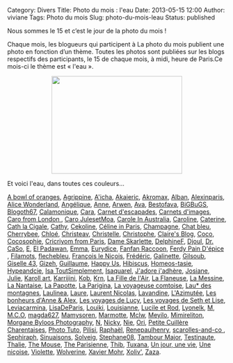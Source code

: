 Category: Divers
Title: Photo du mois : l'eau
Date: 2013-05-15 12:00
Author: viviane
Tags: Photo du mois
Slug: photo-du-mois-leau
Status: published

Nous sommes le 15 et c’est le jour de la photo du mois !

Chaque mois, les blogueurs qui participent à La photo du mois publient une photo en fonction d’un thème. Toutes les photos sont publiées sur les blogs respectifs des participants, le 15 de chaque mois, à midi, heure de Paris.Ce mois-ci le thème est « l'eau ».
<p style="text-align: center;"><a href="http://www.viviane-voyages.com/wp-content/uploads/2013/05/P1110379.jpg"><img class="aligncenter size-medium wp-image-2743" title="Eau" src="http://www.viviane-voyages.com/wp-content/uploads/2013/05/P1110379-300x225.jpg" alt="" width="300" height="225" /></a></p>
Et voici l'eau, dans toutes ces couleurs...

<a href="http://www.abowloforanges.com/fr/ " target="_blank">A bowl of oranges</a>, <a href="http://cultureetpapotage.blogspot.fr/search/label/photo%20du%20mois" target="_blank">Agrippine</a>, <a href="http://leblogdekat.com " target="_blank">A'icha</a>, <a href="http://akai-inthesky.blogspot.com" target="_blank">Akaieric</a>, <a href="http://denisdanzephotographe.wordpress.com/category/la-photo-du-mois/" target="_blank">Akromax</a>, <a href="http://cocovin.net/" target="_blank">Alban</a>, <a href="http://blogs.paris.fr/unitedstatesofparis" target="_blank">Alexinparis</a>, <a href="http://wonderlandalice.wordpress.com/ " target="_blank">Alice Wonderland</a>, <a href="http://chroniqueduncongeparental.wordpress.com/category/la-photo-du-mois/" target="_blank">Angélique</a>, <a href="http://anne-tranche-de-vie.over-blog.com/categorie-11390539.html" target="_blank">Anne</a>, <a href="http://www.chiffonsandco.fr" target="_blank">Arwen</a>, <a href="http://www.connais-toi-toi-meme.biz" target="_blank">Ava</a>, <a href="http://sublime-essence.over-blog.com" target="_blank">Bestofava</a>, <a href="http://toxiq.canalblog.com" target="_blank">BiGBuGS</a>, <a href="http://blogoth67.wordpress.com" target="_blank">Blogoth67</a>, <a href="http://calamonique.com/" target="_blank">Calamonique</a>, <a href="http://c-est-reparti.blogspot.com/" target="_blank">Cara</a>, <a href="http://www.carnetdescapades.com" target="_blank">Carnet d'escapades</a>, <a href="http://www.carnetsdimages.org" target="_blank">Carnets d'images</a>, <a href="http://ohmypetitpois.blogspot.fr" target="_blank">Caro from London </a>, <a href="http://julesetmoa.blogspot.com/" target="_blank">Caro JulesetMoa</a>, <a href="https://fromaustraliawl.wordpress.com/category/les-rdv-du-blog/" target="_blank">Carole In Australia</a>, <a href="http://julesetmoa.blogspot.com/" target="_blank">Caroline</a>, <a href="http://catdeschamps.blogspot.fr/" target="_blank">Caterine</a>, <a href="http://naomietbella.canalblog.com" target="_blank">Cath la Cigale</a>, <a href="http://citrouilleetbouledeneige.com" target="_blank">Cathy</a>, <a href="http://www.cekoline.tumblr.com" target="_blank">Cekoline</a>, <a href="http://frenchiesinparis.over-blog.com" target="_blank">Céline in Paris</a>, <a href="http://champagnefraise.wordpress.com" target="_blank">Champagne</a>, <a href="http://reverieschatbleu.canalblog.com/" target="_blank">Chat bleu</a>, <a href="http://cherrybee-a-montreal.blogspot.com" target="_blank">Cherrybee</a>, <a href="http://mysweetescape.fr/" target="_blank">Chloé</a>, <a href="http://christeav.wordpress.com" target="_blank">Christeav</a>, <a href="http://www.niokiontheroad.fr" target="_blank">Christelle</a>, <a href="http://suissexpress.wordpress.com/" target="_blank">Christophe</a>, <a href="http://www.claires-blog.com" target="_blank">Claire's Blog</a>, <a href="http://vintagegirltrips.canalblog.com/archives/pics___la_photo_du_mois/index.html" target="_blank">Coco</a>, <a href="http://cocosophie.over-blog.com/tag/photos%20du%20mois/" target="_blank">Cocosophie</a>, <a href="http://www.cricriyomfromparis.com/search/label/La%20photo%20du%20mois" target="_blank">Cricriyom from Paris</a>, <a href="http://www.dameskarlette.com/" target="_blank">Dame Skarlette</a>, <a href="http://mapassionbento.blogspot.fr/" target="_blank">DelphineF</a>, <a href="http://life-is-a-bombon.blogspot.fr/search/label/photo%20du%20mois" target="_blank">Djoul</a>, <a href="http://cestpasmoijeljure.wordpress.com/" target="_blank">Dr. CaSo</a>, <a href="http://histoiresdeux.blogspot.com" target="_blank">E</a>, <a href="http://elpadawan.wordpress.com/category/what-quoi/pic-of-the-month-photo-du-mois" target="_blank">El Padawan</a>, <a href="http://www.jyreflechis.com" target="_blank">Emma</a>, <a href="http://occident-express.hautetfort.com" target="_blank">Eurydice</a>, <a href="http://fanfanraccoons.blogspot.com" target="_blank">Fanfan Raccoon</a>, <a href="http://ferdypaindepice.wordpress.com " target="_blank">Ferdy Pain D'épice </a>, <a href="http://filamots.wordpress.com" target="_blank">Filamots</a>, <a href="http://flechebleu77.tumblr.com" target="_blank">flechebleu</a>, <a href="http://vudubalcon.blogspot.fr/search/label/Photo%20du%20mois" target="_blank">François le Niçois</a>, <a href="http://zoursland.com" target="_blank">Frédéric</a>, <a href="http://galinette-dezailes.blogspot.fr/" target="_blank">Galinette</a>, <a href="http://www.legaletas.net/blog/index.php" target="_blank">Gilsoub</a>, <a href="http://lafeedulogis43.over-blog.fr" target="_blank">Giselle 43</a>, <a href="http://cyberdilou.canalblog.com" target="_blank">Gizeh</a>, <a href="http://vraiefiction.blogspot.com" target="_blank">Guillaume</a>, <a href="http://happyusbook.blogspot.fr/ " target="_blank">Happy Us</a>, <a href="http://hibiscusblog.net/category/la-photo-du-mois-2" target="_blank">Hibiscus</a>, <a href="http://homeos-tasie.blogspot.fr/" target="_blank">Homeos-tasie</a>, <a href="http://hypeandcie.com/" target="_blank">Hypeandcie</a>, <a href="http://www.isatoutsimplement.org" target="_blank">Isa ToutSimplement</a>, <a href="http://isaquarel.canalblog.com/archives/la_photo_du_mois/index.html" target="_blank">Isaquarel</a>, <a href="http://jadorejadhere.canalblog.com/" target="_blank">J'adore j'adhère</a>, <a href="http://lachataignesauvage.over-blog.com/categorie-12516589.html" target="_blank">Josiane</a>, <a href="http://colibribleu.blogspot.fr/" target="_blank">Julie</a>, <a href="http://karollart.blogspot.ca/" target="_blank">Karoll art</a>, <a href="http://zoewahl.ch/blog" target="_blank">Karrijini</a>, <a href="http://www.kobaitchi.com/tag/photo%20du%20mois" target="_blank">Kob</a>, <a href="http://krn-defouloir.blogspot.com" target="_blank">Krn</a>, <a href="http://www.lafilledelair.com/blog/la-photo-du-mois/" target="_blank">La Fille de l'Air</a>, <a href="http://www.carnetsduneflaneuse.fr" target="_blank">La Flaneuse</a>, <a href="http://messineaventure.canalblog.com/archives/la_photo_du_mois/index.html" target="_blank">La Messine</a>, <a href="http://lanantaiseaparis.com" target="_blank">La Nantaise</a>, <a href="http://lapapotte.canalblog.com/tag/Photo%20du%20mois" target="_blank">La Papotte</a>, <a href="http://souslecieldeparis.fr/category/la-photo-du-mois/" target="_blank">La Parigina</a>, <a href="http://voyageusecomtoise.wordpress.com/tag/photo-du-mois/" target="_blank">La voyageuse comtoise</a>, <a href="http://laudesmontagnes.wordpress.com/" target="_blank">Lau* des montagnes</a>, <a href="http://laulineafaitdesphotos.com/" target="_blank">Laulinea</a>, <a href="http://maptitemaisonenquebecquie.blogspot.ca/search/label/photo%20du%20mois" target="_blank">Laure</a>, <a href="http://www.malaxi.net" target="_blank">Laurent Nicolas</a>, <a href="http://lorgnettedunjour.canalblog.com/" target="_blank">Lavandine</a>, <a href="http://dederrierelesfagots.wordpress.com" target="_blank">L'Azimutée</a>, <a href="http://www.lesbonheurs.fr/" target="_blank">Les bonheurs d'Anne &amp; Alex</a>, <a href="http://lesvoyagesdelucy.over-blog.com/categorie-12302834.html" target="_blank">Les voyages de Lucy</a>, <a href="http://www.sethetlise.com" target="_blank">Les voyages de Seth et Lise</a>, <a href="http://www.leviacarmina.fr" target="_blank">Leviacarmina</a>, <a href="http://www.lisadeparis.ch/articles/bonus/la-photo-du-mois/" target="_blank">LisaDeParis</a>, <a href="http://365photos2011nous4.tumblr.com/" target="_blank">Louiki</a>, <a href="http://grandereveuse.fr/" target="_blank">Louisianne</a>, <a href="http://www.destination-montreal.net" target="_blank">Lucile et Rod</a>, <a href="http://lyonelkaufmann.ch/Blog/category/blogcafe/photo-du-mois/" target="_blank">Lyonelk</a>, <a href="http://basedinsg.blogspot.com" target="_blank">M</a>, <a href="http://vusetrevus.blogspot.com/" target="_blank">M.C.O</a>, <a href="http://anteketborka.blogspot.com" target="_blank">magda627</a>, <a href="http://chezmamysoren.over-blog.com" target="_blank">Mamysoren</a>, <a href="http://le-tour-du-monde-de-la-marmotte.over-blog.com/" target="_blank">Marmotte</a>, <a href="http://mclw.wordpress.com" target="_blank">Mclw</a>, <a href="http://leblogdemeyilo.blogspot.fr/" target="_blank">Meyilo</a>, <a href="http://mimireliton.canalblog.com/" target="_blank">Mimireliton</a>, <a href="http://morganebyloosphoto.wordpress.com" target="_blank">Morgane Byloos Photography</a>, <a href="http://etesansfin.wordpress.com/category/photo-du-mois/" target="_blank">N</a>, <a href="http://clicpassion.canalblog.com" target="_blank">Nicky</a>, <a href="http://dans-ma-bulle-365.tumblr.com/" target="_blank">Nie</a>, <a href="http://orichan.canalblog.com/archives/photo_du_mois/index.html" target="_blank">Ori</a>, <a href="http://petite-cuilliere-et-charentaise.blogspot.fr/" target="_blank">Petite Cuillère Charentaises</a>, <a href="http://www.photo-tuto.fr" target="_blank">Photo Tuto</a>, <a href="http://pilisi.over-blog.com/categorie-12387113.html" target="_blank">Pilisi</a>, <a href="http://www.lavalisederaphael.com" target="_blank">Raphaël</a>, <a href="http://renepaulhenry.blogspot.com" target="_blank">Renepaulhenry</a>, <a href="http://Scarolles-and-co.blogspot.com" target="_blank">scarolles-and-co </a>, <a href="http://www.sephiraph.be" target="_blank">Sephiraph</a>, <a href="http://sinuaisons.wordpress.com/category/la-photo-du-mois/" target="_blank">Sinuaisons</a>, <a href="http://cigaletfourmi.blogspot.com" target="_blank">Solveig</a>, <a href="http://provincecanadienne.blogspot.ca/search/label/Photo%20du%20mois" target="_blank">Stephane08</a>, <a href="http://tambour-major.blogspot.ca/search/label/La%20photo%20du%20mois" target="_blank">Tambour Major</a>, <a href="http://testinauteathome.over-blog.com/" target="_blank">Testinaute</a>, <a href="http://macatou.wordpress.com/" target="_blank">Thalie</a>, <a href="http://mouseandfrog.wordpress.com" target="_blank">The Mouse</a>, <a href="http://theparisienne.fr" target="_blank">The Parisienne</a>, <a href="http://carroir.over-blog.com" target="_blank">Thib</a>, <a href="http://tuxana.blogspot.ca/" target="_blank">Tuxana</a>, <a href="http://www.unjourunevie.fr/" target="_blank">Un jour, une vie</a>, <a href="http://www.journaldunenicoise.com" target="_blank">Une niçoise</a>, <a href="http://www.leshumeursdeviolette.over-blog.com" target="_blank">Violette</a>, <a href="http://sebdanzephotographe.wordpress.com/category/photo-du-mois/" target="_blank">Wolverine</a>, <a href="http://www.xaviermohr.com" target="_blank">Xavier Mohr</a>, <a href="http://xoliv.blogspot.fr/search/label/Photodumois" target="_blank">Xoliv'</a>, <a href="http://zazaetsesfantaisies.blogspot.fr/" target="_blank">Zaza</a>.